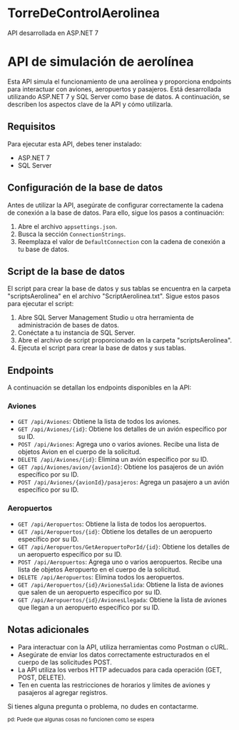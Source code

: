 # TorreDeControlAerolinea
API desarrollada en ASP.NET 7

# API de simulación de aerolínea

Esta API simula el funcionamiento de una aerolínea y proporciona endpoints para interactuar con aviones, aeropuertos y pasajeros. Está desarrollada utilizando ASP.NET 7 y SQL Server como base de datos. A continuación, se describen los aspectos clave de la API y cómo utilizarla.

## Requisitos

Para ejecutar esta API, debes tener instalado:

- ASP.NET 7
- SQL Server

## Configuración de la base de datos

Antes de utilizar la API, asegúrate de configurar correctamente la cadena de conexión a la base de datos. Para ello, sigue los pasos a continuación:

1. Abre el archivo `appsettings.json`.
2. Busca la sección `ConnectionStrings`.
3. Reemplaza el valor de `DefaultConnection` con la cadena de conexión a tu base de datos.

## Script de la base de datos

El script para crear la base de datos y sus tablas se encuentra en la carpeta "scriptsAerolinea" en el archivo "ScriptAerolinea.txt". Sigue estos pasos para ejecutar el script:

1. Abre SQL Server Management Studio u otra herramienta de administración de bases de datos.
2. Conéctate a tu instancia de SQL Server.
3. Abre el archivo de script proporcionado en la carpeta "scriptsAerolinea".
4. Ejecuta el script para crear la base de datos y sus tablas.

## Endpoints

A continuación se detallan los endpoints disponibles en la API:

### Aviones

- `GET /api/Aviones`: Obtiene la lista de todos los aviones.
- `GET /api/Aviones/{id}`: Obtiene los detalles de un avión específico por su ID.
- `POST /api/Aviones`: Agrega uno o varios aviones. Recibe una lista de objetos Avion en el cuerpo de la solicitud.
- `DELETE /api/Aviones/{id}`: Elimina un avión específico por su ID.
- `GET /api/Aviones/avion/{avionId}`: Obtiene los pasajeros de un avión específico por su ID.
- `POST /api/Aviones/{avionId}/pasajeros`: Agrega un pasajero a un avión específico por su ID.

### Aeropuertos

- `GET /api/Aeropuertos`: Obtiene la lista de todos los aeropuertos.
- `GET /api/Aeropuertos/{id}`: Obtiene los detalles de un aeropuerto específico por su ID.
- `GET /api/Aeropuertos/GetAeropuertoPorId/{id}`: Obtiene los detalles de un aeropuerto específico por su ID.
- `POST /api/Aeropuertos`: Agrega uno o varios aeropuertos. Recibe una lista de objetos Aeropuerto en el cuerpo de la solicitud.
- `DELETE /api/Aeropuertos`: Elimina todos los aeropuertos.
- `GET /api/Aeropuertos/{id}/AvionesSalida`: Obtiene la lista de aviones que salen de un aeropuerto específico por su ID.
- `GET /api/Aeropuertos/{id}/AvionesLlegada`: Obtiene la lista de aviones que llegan a un aeropuerto específico por su ID.

## Notas adicionales

- Para interactuar con la API, utiliza herramientas como Postman o cURL.
- Asegúrate de enviar los datos correctamente estructurados en el cuerpo de las solicitudes POST.
- La API utiliza los verbos HTTP adecuados para cada operación (GET, POST, DELETE).
- Ten en cuenta las restricciones de horarios y límites de aviones y pasajeros al agregar registros.

Si tienes alguna pregunta o problema, no dudes en contactarme.

<sub>pd: Puede que algunas cosas no funcionen como se espera</sub>

